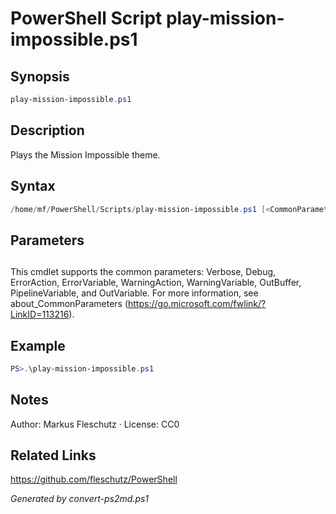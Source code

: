 # PowerShell Script play-mission-impossible.ps1

## Synopsis
```powershell
play-mission-impossible.ps1
```

## Description
Plays the Mission Impossible theme.

## Syntax
```powershell
/home/mf/PowerShell/Scripts/play-mission-impossible.ps1 [<CommonParameters>]
```

## Parameters
## <CommonParameters>
This cmdlet supports the common parameters: Verbose, Debug, ErrorAction, ErrorVariable, WarningAction, WarningVariable, OutBuffer, PipelineVariable, and OutVariable. For more information, see about_CommonParameters (https://go.microsoft.com/fwlink/?LinkID=113216).

## Example
```powershell
PS>.\play-mission-impossible.ps1
```


## Notes
Author: Markus Fleschutz · License: CC0

## Related Links
https://github.com/fleschutz/PowerShell

*Generated by convert-ps2md.ps1*
